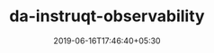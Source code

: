 ---
title: "da-instruqt-observability"
date: 2019-06-16T17:46:40+05:30
type: "organisations"
org_name: "HashiCorp"
repo_desc: "Observability instruqt module for Consul Connect"
repo_link: https://github.com/hashicorp/da-instruqt-observability
---